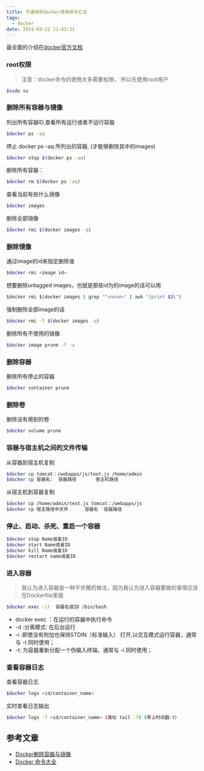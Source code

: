 ```yaml
---
title: 不通用的docker常用命令汇总
tags:
  - docker
date: 2019-03-22 11:43:31
---
```



最全面的介绍在[docker官方文档](https://docs.docker.com/)

### root权限

> 注意：docker命令的使用大多需要权限， 所以先使用root用户

```bash
$sudo su
```

<!-- more -->

### 删除所有容器与镜像

列出所有容器ID,查看所有运行或者不运行容器

```bash
$docker ps -aq
```

停止 docker ps -aq 所列出的容器, (才能够删除其中的images)  

```bash
$docker stop $(docker ps -aq)
```

删除所有容器：

```bash
$docker rm $(docker ps -aq)
```

查看当前有些什么镜像

```bash
$docker images
```

删除全部镜像

```bash
$docker rmi $(docker images -q)
```

### 删除镜像

通过image的id来指定删除谁

```bash
$docker rmi <image id>
```

想要删除untagged images，也就是那些id为的image的话可以用

```bash
$docker rmi $(docker images | grep "^<none>" | awk "{print $3}")
```

强制删除全部image的话

```bash
$docker rmi -f $(docker images -q)
```

删除所有不使用的镜像

```bash
$docker image prune -f -a
```

### 删除容器

删除所有停止的容器

```bash
$docker container prune
```

### 删除卷

删除没有用到的卷

```bash
$docker volume prune
```

### 容器与宿主机之间的文件传输

从容器到宿主机复制

```bash
$docker cp tomcat：/webapps/js/text.js /home/admin
$docker cp 容器名:  容器路径       宿主机路径
```

从宿主机到容器复制

```bash
$docker cp /home/admin/text.js tomcat：/webapps/js
$docker cp 宿主路径中文件      容器名  容器路径
```

### 停止、启动、杀死、重启一个容器

```bash
$docker stop Name或者ID  
$docker start Name或者ID  
$docker kill Name或者ID  
$docker restart name或者ID
```

### 进入容器

> 我认为进入容器是一种不优雅的做法，因为我认为进入容器要做的事情应该在Dockerfile里面

```bash
$docker exec -it  容器名或ID /bin/bash
```

- docker exec ：在运行的容器中执行命令
- -d :分离模式: 在后台运行
- -i :即使没有附加也保持STDIN（标准输入） 打开,以交互模式运行容器，通常与 -t 同时使用；
- -t: 为容器重新分配一个伪输入终端，通常与 -i 同时使用；

### 查看容器日志

查看容器日志

```bash
$docker logs <id/container_name>
```

实时查看日志输出

```bash
$docker logs -f <id/container_name> (类似 tail -f) (带上时间戳-t）
```

## 参考文章

- [Docker删除容器与镜像](https://blog.csdn.net/qq_32447301/article/details/79387649)  
- [Docker 命令大全](http://www.runoob.com/docker/docker-command-manual.html)
